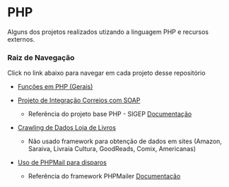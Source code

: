 # PHP

Alguns dos projetos realizados utizando a linguagem PHP e recursos externos. 

### Raiz de Navegação

Click no link abaixo para navegar em cada projeto desse repositório

* [Funções em PHP (Gerais)](https://github.com/wilsonfalcao/PHP/tree/main/AlgorithmFunctions)

* [Projeto de Integração Correios com SOAP ](https://github.com/wilsonfalcao/PHP/tree/main/Integra%C3%A7%C3%A3o%20com%20Sistema%20Correios%20(SIGEP))
    
    * Referência do projeto base PHP - SIGEP [Documentação](https://github.com/stavarengo/php-sigep)

* [Crawling de Dados Loja de Livros](https://github.com/wilsonfalcao/PHP/tree/main/CrawlingModels)
  
  * Não usado framework para obtenção de dados em sites (Amazon, Saraiva, Livraia Cultura, GoodReads, Comix, Americanas)
  
* [Uso de PHPMail para disparos](https://github.com/wilsonfalcao/PHP/tree/main/CrawlingModels)
  
   * Referência do framework PHPMailer [Documentação](https://github.com/PHPMailer/PHPMailer)
